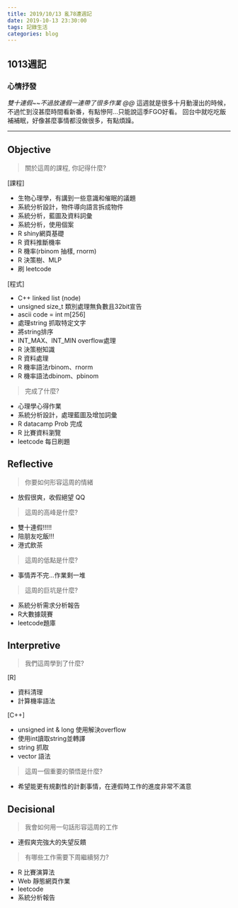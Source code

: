 ```yaml
---
title: 2019/10/13 亂78遭週記
date: 2019-10-13 23:30:00
tags: 記錄生活
categories: blog
---
```

## **1013週記**

### 心情抒發
*雙十連假~~不過放連假一連帶了很多作業 @@*
這週就是很多十月動漫出的時候，不過忙到沒甚麼時間看新番，有點慘阿...只能說這季FGO好看。
回台中就吃吃飯補補眠，好像甚麼事情都沒做很多，有點煩躁。

---
<!-- more -->
## **Objective**

> 關於這周的課程, 你記得什麼?

[課程]
- 生物心理學，有講到一些意識和催眠的議題
- 系統分析設計，物件導向語言拆成物件
- 系統分析，藍圖及資料詞彙
- 系統分析，使用個案
- R shiny網頁基礎
- R 資料推斷機率
- R 機率(rbinom 抽樣, rnorm)
- R 決策樹、MLP
- 刷 leetcode

[程式]
- C++ linked list (node)
- unsigned size_t 類別處理無負數且32bit宣告
- ascii code = int m[256]
- 處理string 抓取特定文字
- 將string排序
- INT_MAX、INT_MIN overflow處理
- R 決策樹知識
- R 資料處理
- R 機率語法rbinom、rnorm
- R 機率語法dbinom、pbinom

> 完成了什麼?

- 心理學心得作業
- 系統分析設計，處理藍圖及增加詞彙
- R datacamp Prob 完成
- R 比賽資料瀏覽
- leetcode 每日刷題


## **Reflective**

> 你要如何形容這周的情緒

* 放假很爽，收假絕望 QQ

> 這周的高峰是什麼?

* 雙十連假!!!!!
* 陪朋友吃飯!!!
* 港式飲茶

> 這周的低點是什麼?

* 事情弄不完...作業剩一堆

> 這周的巨坑是什麼?

* 系統分析需求分析報告
* R大數據競賽
* leetcode題庫

## **Interpretive**

> 我們這周學到了什麼?

[R]
- 資料清理
- 計算機率語法

[C++]
- unsigned int & long 使用解決overflow
- 使用int讀取string並轉譯
- string 抓取
- vector 語法

> 這周一個重要的領悟是什麼?

* 希望能更有規劃性的計劃事情，在連假時工作的進度非常不滿意

## **Decisional**

> 我會如何用一句話形容這周的工作

* 連假爽完強大的失望反饋

> 有哪些工作需要下周繼續努力?

- R 比賽演算法
- Web 靜態網頁作業
- leetcode
- 系統分析報告
